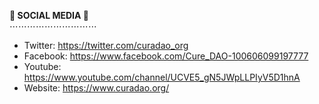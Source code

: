 **:speech_balloon:  SOCIAL MEDIA  :eyes:**\
⋯⋯⋯⋯⋯⋯⋯⋯⋯⋯
- Twitter: <https://twitter.com/curadao_org>
- Facebook: <https://www.facebook.com/Cure_DAO-100606099197777>
- Youtube: <https://www.youtube.com/channel/UCVE5_gN5JWpLLPIyV5D1hnA>
- Website: <https://www.curadao.org/>
